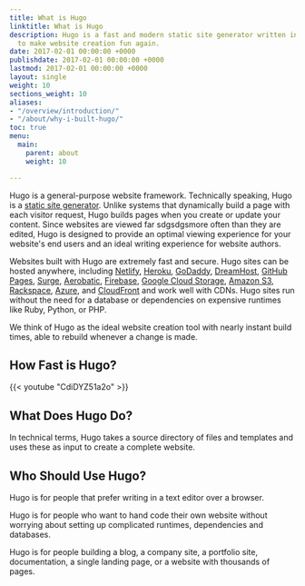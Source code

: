 ```yaml
---
title: What is Hugo
linktitle: What is Hugo
description: Hugo is a fast and modern static site generator written in Go, and designed
  to make website creation fun again.
date: 2017-02-01 00:00:00 +0000
publishdate: 2017-02-01 00:00:00 +0000
lastmod: 2017-02-01 00:00:00 +0000
layout: single
weight: 10
sections_weight: 10
aliases:
- "/overview/introduction/"
- "/about/why-i-built-hugo/"
toc: true
menu:
  main:
    parent: about
    weight: 10

---
```



Hugo is a general-purpose website framework. Technically speaking, Hugo is a [static site generator](/about/benefits/). Unlike systems that dynamically build a page with each visitor request, Hugo builds pages when you create or update your content. Since websites are viewed far sdgsdgsmore often than they are edited, Hugo is designed to provide an optimal viewing experience for your website's end users and an ideal writing experience for website authors.

Websites built with Hugo are extremely fast and secure. Hugo sites can be hosted anywhere, including [Netlify](https://netlify.com), [Heroku](https://www.heroku.com/), [GoDaddy](https://www.godaddy.com/ "Godaddy.com Hosting"), [DreamHost](http://www.dreamhost.com/), [GitHub Pages](https://pages.github.com/), [Surge](https://surge.sh), [Aerobatic](https://www.aerobatic.com/), [Firebase](https://firebase.google.com/docs/hosting/ "Firebase static hosting"), [Google Cloud Storage](http://cloud.google.com/storage/), [Amazon S3](http://aws.amazon.com/s3/), [Rackspace](https://www.rackspace.com/cloud/files), [Azure](https://blogs.msdn.microsoft.com/acoat/2016/01/28/publish-a-static-web-site-using-azure-web-apps/), and [CloudFront](http://aws.amazon.com/cloudfront/ "Amazon CloudFront") and work well with CDNs. Hugo sites run without the need for a database or dependencies on expensive runtimes like Ruby, Python, or PHP.

We think of Hugo as the ideal website creation tool with nearly instant build times, able to rebuild whenever a change is made.

## How Fast is Hugo?

{{< youtube "CdiDYZ51a2o" >}}

## What Does Hugo Do?

In technical terms, Hugo takes a source directory of files and templates and uses these as input to create a complete website.

## Who Should Use Hugo?

Hugo is for people that prefer writing in a text editor over a browser.

Hugo is for people who want to hand code their own website without worrying about setting up complicated runtimes, dependencies and databases.

Hugo is for people building a blog, a company site, a portfolio site, documentation, a single landing page, or a website with thousands of pages.